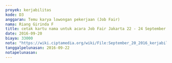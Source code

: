 ```yaml
---
proyek: kerjabilitas
kode: D3
anggaran: Temu karya lowongan pekerjaan (Job Fair)
nama: Riang Girinda F
title: cetak kartu nama untuk acara Job Fair Jakarta 22 - 24 September 2016
date: 2016-09-20
biaya: 33000
nota: "https://wiki.ciptamedia.org/wiki/File:September_20_2016_kerjabilitas_D3_cetak_kartu_nama_ginda.jpg"
tanggalpelunasan: 2016-09-22
notapelunasan:
---
```

